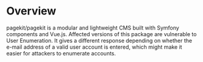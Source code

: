 # Overview
pagekit/pagekit is a modular and lightweight CMS built with Symfony components and Vue.js.
Affected versions of this package are vulnerable to User Enumeration.
It gives a different response depending on whether the e-mail address of a valid user account is entered, which might make it easier for attackers to enumerate accounts.